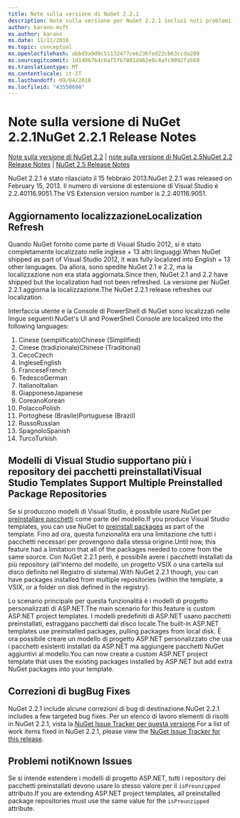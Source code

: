 ```yaml
---
title: Note sulla versione di NuGet 2.2.1
description: Note sulla versione per NuGet 2.2.1 inclusi noti problemi, correzioni di bug, funzionalità aggiunte e dcr.
author: karann-msft
ms.author: karann
ms.date: 11/11/2016
ms.topic: conceptual
ms.openlocfilehash: abbd3a9d9c51132477ceb236fed22cb63ccda209
ms.sourcegitcommit: 1d1406764c6af5fb7801d462e0c4afc9092fa569
ms.translationtype: MT
ms.contentlocale: it-IT
ms.lasthandoff: 09/04/2018
ms.locfileid: "43550698"
---
```

# <a name="nuget-221-release-notes"></a><span data-ttu-id="bb8ec-103">Note sulla versione di NuGet 2.2.1</span><span class="sxs-lookup"><span data-stu-id="bb8ec-103">NuGet 2.2.1 Release Notes</span></span>

<span data-ttu-id="bb8ec-104">[Note sulla versione di NuGet 2.2](../release-notes/nuget-2.2.md) | [note sulla versione di NuGet 2.5](../release-notes/nuget-2.5.md)</span><span class="sxs-lookup"><span data-stu-id="bb8ec-104">[NuGet 2.2 Release Notes](../release-notes/nuget-2.2.md) | [NuGet 2.5 Release Notes](../release-notes/nuget-2.5.md)</span></span>

<span data-ttu-id="bb8ec-105">NuGet 2.2.1 è stato rilasciato il 15 febbraio 2013.</span><span class="sxs-lookup"><span data-stu-id="bb8ec-105">NuGet 2.2.1 was released on February 15, 2013.</span></span>  <span data-ttu-id="bb8ec-106">Il numero di versione di estensione di Visual Studio è 2.2.40116.9051.</span><span class="sxs-lookup"><span data-stu-id="bb8ec-106">The VS Extension version number is 2.2.40116.9051.</span></span>

## <a name="localization-refresh"></a><span data-ttu-id="bb8ec-107">Aggiornamento localizzazione</span><span class="sxs-lookup"><span data-stu-id="bb8ec-107">Localization Refresh</span></span>
<span data-ttu-id="bb8ec-108">Quando NuGet fornito come parte di Visual Studio 2012, si è stato completamente localizzato nelle inglese + 13 altri linguaggi.</span><span class="sxs-lookup"><span data-stu-id="bb8ec-108">When NuGet shipped as part of Visual Studio 2012, it was fully localized into English + 13 other languages.</span></span>  <span data-ttu-id="bb8ec-109">Da allora, sono spedite NuGet 2.1 e 2.2, ma la localizzazione non era stata aggiornata.</span><span class="sxs-lookup"><span data-stu-id="bb8ec-109">Since then, NuGet 2.1 and 2.2 have shipped but the localization had not been refreshed.</span></span>  <span data-ttu-id="bb8ec-110">La versione per NuGet 2.2.1 aggiorna la localizzazione.</span><span class="sxs-lookup"><span data-stu-id="bb8ec-110">The NuGet 2.2.1 release refreshes our localization.</span></span>

<span data-ttu-id="bb8ec-111">Interfaccia utente e la Console di PowerShell di NuGet sono localizzati nelle lingue seguenti:</span><span class="sxs-lookup"><span data-stu-id="bb8ec-111">NuGet's UI and PowerShell Console are localized into the following languages:</span></span>

1. <span data-ttu-id="bb8ec-112">Cinese (semplificato)</span><span class="sxs-lookup"><span data-stu-id="bb8ec-112">Chinese (Simplified)</span></span>
1. <span data-ttu-id="bb8ec-113">Cinese (tradizionale)</span><span class="sxs-lookup"><span data-stu-id="bb8ec-113">Chinese (Traditional)</span></span>
1. <span data-ttu-id="bb8ec-114">Ceco</span><span class="sxs-lookup"><span data-stu-id="bb8ec-114">Czech</span></span>
1. <span data-ttu-id="bb8ec-115">Inglese</span><span class="sxs-lookup"><span data-stu-id="bb8ec-115">English</span></span>
1. <span data-ttu-id="bb8ec-116">Francese</span><span class="sxs-lookup"><span data-stu-id="bb8ec-116">French</span></span>
1. <span data-ttu-id="bb8ec-117">Tedesco</span><span class="sxs-lookup"><span data-stu-id="bb8ec-117">German</span></span>
1. <span data-ttu-id="bb8ec-118">Italiano</span><span class="sxs-lookup"><span data-stu-id="bb8ec-118">Italian</span></span>
1. <span data-ttu-id="bb8ec-119">Giapponese</span><span class="sxs-lookup"><span data-stu-id="bb8ec-119">Japanese</span></span>
1. <span data-ttu-id="bb8ec-120">Coreano</span><span class="sxs-lookup"><span data-stu-id="bb8ec-120">Korean</span></span>
1. <span data-ttu-id="bb8ec-121">Polacco</span><span class="sxs-lookup"><span data-stu-id="bb8ec-121">Polish</span></span>
1. <span data-ttu-id="bb8ec-122">Portoghese (Brasile)</span><span class="sxs-lookup"><span data-stu-id="bb8ec-122">Portuguese (Brazil)</span></span>
1. <span data-ttu-id="bb8ec-123">Russo</span><span class="sxs-lookup"><span data-stu-id="bb8ec-123">Russian</span></span>
1. <span data-ttu-id="bb8ec-124">Spagnolo</span><span class="sxs-lookup"><span data-stu-id="bb8ec-124">Spanish</span></span>
1. <span data-ttu-id="bb8ec-125">Turco</span><span class="sxs-lookup"><span data-stu-id="bb8ec-125">Turkish</span></span>

## <a name="visual-studio-templates-support-multiple-preinstalled-package-repositories"></a><span data-ttu-id="bb8ec-126">Modelli di Visual Studio supportano più i repository dei pacchetti preinstallati</span><span class="sxs-lookup"><span data-stu-id="bb8ec-126">Visual Studio Templates Support Multiple Preinstalled Package Repositories</span></span>
<span data-ttu-id="bb8ec-127">Se si producono modelli di Visual Studio, è possibile usare NuGet per [preinstallare pacchetti](../visual-studio-extensibility/visual-studio-templates.md) come parte del modello.</span><span class="sxs-lookup"><span data-stu-id="bb8ec-127">If you produce Visual Studio templates, you can use NuGet to [preinstall packages](../visual-studio-extensibility/visual-studio-templates.md) as part of the template.</span></span>  <span data-ttu-id="bb8ec-128">Fino ad ora, questa funzionalità era una limitazione che tutti i pacchetti necessari per provengono dalla stessa origine.</span><span class="sxs-lookup"><span data-stu-id="bb8ec-128">Until now, this feature had a limitation that all of the packages needed to come from the same source.</span></span>  <span data-ttu-id="bb8ec-129">Con NuGet 2.2.1 però, è possibile avere i pacchetti installati da più repository (all'interno del modello, un progetto VSIX o una cartella sul disco definito nel Registro di sistema).</span><span class="sxs-lookup"><span data-stu-id="bb8ec-129">With NuGet 2.2.1 though, you can have packages installed from multiple repositories (within the template, a VSIX, or a folder on disk defined in the registry).</span></span>

<span data-ttu-id="bb8ec-130">Lo scenario principale per questa funzionalità è i modelli di progetto personalizzati di ASP.NET.</span><span class="sxs-lookup"><span data-stu-id="bb8ec-130">The main scenario for this feature is custom ASP.NET project templates.</span></span>  <span data-ttu-id="bb8ec-131">I modelli predefiniti di ASP.NET usano pacchetti preinstallati, estraggano pacchetti dal disco locale.</span><span class="sxs-lookup"><span data-stu-id="bb8ec-131">The built-in ASP.NET templates use preinstalled packages, pulling packages from local disk.</span></span>  <span data-ttu-id="bb8ec-132">È ora possibile creare un modello di progetto ASP.NET personalizzato che usa i pacchetti esistenti installati da ASP.NET ma aggiungere pacchetti NuGet aggiuntivi al modello.</span><span class="sxs-lookup"><span data-stu-id="bb8ec-132">You can now create a custom ASP.NET project template that uses the existing packages installed by ASP.NET but add extra NuGet packages into your template.</span></span>

## <a name="bug-fixes"></a><span data-ttu-id="bb8ec-133">Correzioni di bug</span><span class="sxs-lookup"><span data-stu-id="bb8ec-133">Bug Fixes</span></span>
<span data-ttu-id="bb8ec-134">NuGet 2.2.1 include alcune correzioni di bug di destinazione.</span><span class="sxs-lookup"><span data-stu-id="bb8ec-134">NuGet 2.2.1 includes a few targeted bug fixes.</span></span> <span data-ttu-id="bb8ec-135">Per un elenco di lavoro elementi di risolti in NuGet 2.2.1, vista la [NuGet Issue Tracker per questa versione](http://nuget.codeplex.com/workitem/list/advanced?keyword=&status=Closed&type=All&priority=All&release=NuGet%202.2.1&assignedTo=All&component=All&sortField=LastUpdatedDate&sortDirection=Descending&page=0).</span><span class="sxs-lookup"><span data-stu-id="bb8ec-135">For a list of work items fixed in NuGet 2.2.1, please view the [NuGet Issue Tracker for this release](http://nuget.codeplex.com/workitem/list/advanced?keyword=&status=Closed&type=All&priority=All&release=NuGet%202.2.1&assignedTo=All&component=All&sortField=LastUpdatedDate&sortDirection=Descending&page=0).</span></span>


## <a name="known-issues"></a><span data-ttu-id="bb8ec-136">Problemi noti</span><span class="sxs-lookup"><span data-stu-id="bb8ec-136">Known Issues</span></span>

<span data-ttu-id="bb8ec-137">Se si intende estendere i modelli di progetto ASP.NET, tutti i repository dei pacchetti preinstallati devono usare lo stesso valore per il `isPreunzipped` attributo.</span><span class="sxs-lookup"><span data-stu-id="bb8ec-137">If you are extending ASP.NET project templates, all preinstalled package repositories must use the same value for the `isPreunzipped` attribute.</span></span>
